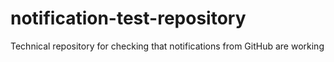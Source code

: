 # notification-test-repository
Technical repository for checking that notifications from GitHub are working
